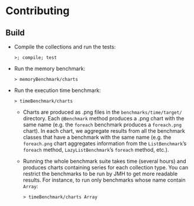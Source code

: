 # Contributing

## Build

- Compile the collections and run the
  tests:
  
  ~~~
  >; compile; test
  ~~~
- Run the memory benchmark:
  
  ~~~
  > memoryBenchmark/charts
  ~~~
- Run the execution time benchmark:
  
  ~~~
  > timeBenchmark/charts
  ~~~
  - Charts are produced as .png files in the `benchmarks/time/target/` directory.
    Each `@Benchmark` method produces a .png chart with the same name (e.g. the
    `foreach` benchmark produces a `foreach.png` chart). In each chart, we
    aggregate results from all the benchmark classes that have a benchmark with
    the same name (e.g. the `foreach.png` chart aggregates information from the
    `ListBenchmark`’s `foreach` method, `LazyListBenchmark`’s `foreach` method,
    etc.).
  - Running the whole benchmark suite takes time (several hours) and produces
    charts containing series for each collection type. You can restrict the
    benchmarks to be run by JMH to get more readable results. For instance, to
    run only benchmarks whose name contain `Array`:
    
    ~~~
    > timeBenchmark/charts Array
    ~~~
